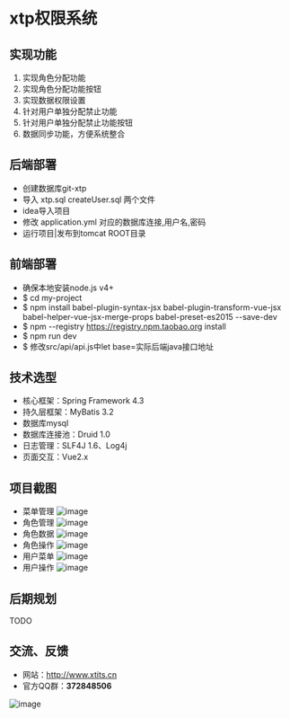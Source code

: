 # xtp权限系统
## 实现功能
1. 实现角色分配功能
2. 实现角色分配功能按钮
3. 实现数据权限设置
4. 针对用户单独分配禁止功能
5. 针对用户单独分配禁止功能按钮
6. 数据同步功能，方便系统整合

## 后端部署
- 创建数据库git-xtp
- 导入 xtp.sql createUser.sql 两个文件
- idea导入项目
- 修改 application.yml 对应的数据库连接,用户名,密码
- 运行项目|发布到tomcat ROOT目录

## 前端部署
- 确保本地安装node.js v4+
- $ cd my-project
- $ npm install babel-plugin-syntax-jsx babel-plugin-transform-vue-jsx babel-helper-vue-jsx-merge-props babel-preset-es2015 --save-dev
- $ npm --registry https://registry.npm.taobao.org install
- $ npm run dev
- $ 修改src/api/api.js中let base=实际后端java接口地址

## 技术选型
- 核心框架：Spring Framework 4.3
- 持久层框架：MyBatis 3.2
- 数据库mysql
- 数据库连接池：Druid 1.0
- 日志管理：SLF4J 1.6、Log4j
- 页面交互：Vue2.x

## 项目截图
- 菜单管理
![image](http://shenghaijiang-git.oss-cn-shanghai.aliyuncs.com/xtp/1.png)
- 角色管理
![image](http://shenghaijiang-git.oss-cn-shanghai.aliyuncs.com/xtp/2.png)
- 角色数据
![image](http://shenghaijiang-git.oss-cn-shanghai.aliyuncs.com/xtp/3.png)
- 角色操作
![image](http://shenghaijiang-git.oss-cn-shanghai.aliyuncs.com/xtp/4.png)
- 用户菜单
![image](http://shenghaijiang-git.oss-cn-shanghai.aliyuncs.com/xtp/5.png)
- 用户操作
![image](http://shenghaijiang-git.oss-cn-shanghai.aliyuncs.com/xtp/6.png)

## 后期规划
TODO

## 交流、反馈
- 网站：http://www.xtits.cn
- 官方QQ群：**372848506**

![image](http://shenghaijiang-git.oss-cn-shanghai.aliyuncs.com/common/372848506.png)